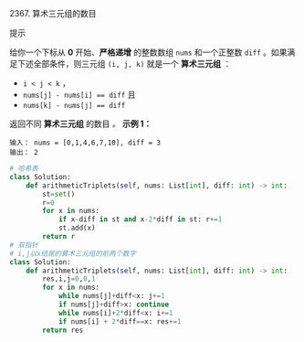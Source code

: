 2367. 算术三元组的数目

提示


给你一个下标从 **0** 开始、**严格递增** 的整数数组 `nums` 和一个正整数 `diff` 。如果满足下述全部条件，则三元组 `(i, j, k)` 就是一个 **算术三元组** ：

-   `i < j < k` ，
-   `nums[j] - nums[i] == diff` 且
-   `nums[k] - nums[j] == diff`

返回不同 **算术三元组** 的数目 *。*
**示例 1：**

```
输入： nums = [0,1,4,6,7,10], diff = 3
输出： 2
```

```py 
# 哈希表
class Solution:
    def arithmeticTriplets(self, nums: List[int], diff: int) -> int:
        st=set()
        r=0
        for x in nums:
            if x-diff in st and x-2*diff in st: r+=1
            st.add(x)
        return r
# 双指针
# i,j以x结尾的算术三元组的前两个数字
class Solution:
    def arithmeticTriplets(self, nums: List[int], diff: int) -> int:
        res,i,j=0,0,1
        for x in nums:
            while nums[j]+diff<x: j+=1
            if nums[j]+diff>x: continue
            while nums[i]+2*diff<x: i+=1
            if nums[i] + 2*diff==x: res+=1
        return res